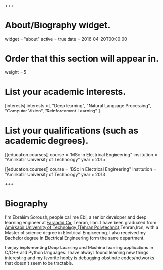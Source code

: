 +++
# About/Biography widget.
widget = "about"
active = true
date = 2016-04-20T00:00:00

# Order that this section will appear in.
weight = 5

# List your academic interests.
[interests]
  interests = [
    "Deep learning",
    "Natural Language Processing",
    "Computer Vision",
    "Reinforcement Learning"
  ]

# List your qualifications (such as academic degrees).
[[education.courses]]
  course = "MSc in Electrical Engineering"
  institution = "Amirkabir University of Technology"
  year = 2015

[[education.courses]]
  course = "BSc in Electrical Engineering"
  institution = "Amirkabir University of Technology"
  year = 2013
 
+++

# Biography

I'm Ebrahim Soroush, people call me Ebi, a senior developer and deep learning engineer at [Faraadid Co](http://www.faraadid.com/VisitorPages/default.aspx?itemid=3), Tehran, Iran. I have been graduated from [Amirkabir University of Technology (Tehran Polytechnic)](http://aut.ac.ir/aut/),Tehran,Iran, with a Master of science degree in Electrical Engineering. I also received my Bachelor degree in Electrical Engineering form the same department.

I enjoy implementing Deep Learning and Machine learning applications in C/C++ and Python languages. I have always found learning new things interesting and my favorite hobby is debugging obstinate codes/networks that doesn't seem to be tractable.
